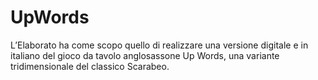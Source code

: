 # UpWords
L’Elaborato ha come scopo quello di realizzare una versione digitale e in italiano del gioco da tavolo anglosassone Up Words, una variante tridimensionale del classico Scarabeo.
